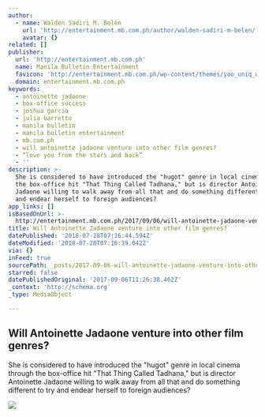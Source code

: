 ```yaml
---
author:
  - name: Walden Sadiri M. Belen
    url: 'http://entertainment.mb.com.ph/author/walden-sadiri-m-belen/'
    avatar: {}
related: []
publisher:
  url: 'http://entertainment.mb.com.ph'
  name: Manila Bulletin Entertainment
  favicon: 'http://entertainment.mb.com.ph/wp-content/themes/yoo_uniq_wp/favicon.ico'
  domain: entertainment.mb.com.ph
keywords:
  - antoinette jadaone
  - box-office success
  - joshua garcia
  - julia barretto
  - manila bulletin
  - manila bulletin entertainment
  - mb.com.ph
  - will antoinette jadaone venture into other film genres?
  - “love you from the stars and back”
  - ''
description: >-
  She is considered to have introduced the "hugot" genre in local cinema through
  the box-office hit "That Thing Called Tadhana," but is director Antoinette
  Jadaone willing to walk away from all that and do something different to try
  and endear herself to foreign audiences?
app_links: []
isBasedOnUrl: >-
  http://entertainment.mb.com.ph/2017/09/06/will-antoinette-jadaone-venture-into-other-film-genres/
title: Will Antoinette Jadaone venture into other film genres?
datePublished: '2018-07-28T07:16:44.594Z'
dateModified: '2018-07-28T07:16:39.042Z'
via: {}
inFeed: true
sourcePath: _posts/2017-09-06-will-antoinette-jadaone-venture-into-other-film-genres.md
starred: false
datePublishedOriginal: '2017-09-06T11:26:38.462Z'
_context: 'http://schema.org'
_type: MediaObject

---
```

<article style=""><h1>Will Antoinette Jadaone venture into other film genres?</h1><p>She is considered to have introduced the "hugot" genre in local cinema through the box-office hit "That Thing Called Tadhana," but is director Antoinette Jadaone willing to walk away from all that and do something different to try and endear herself to foreign audiences?</p><img src="http://entertainment.mb.com.ph/wp-content/uploads/2017/09/antonette-jadaone.jpg" /></article>